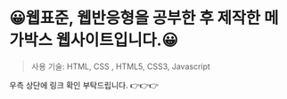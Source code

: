 # 😀웹표준, 웹반응형을 공부한 후 제작한 메가박스 웹사이트입니다.😀



> 사용 기술: HTML, CSS , HTML5, CSS3, Javascript 

우측 상단에 링크 확인 부탁드립니다. 👉👉👉
